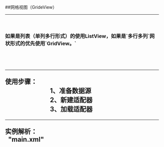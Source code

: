   
##网格视图（GrideView）<br>
<hr>
  　　 <h3> 如果是列表（单列多行形式）的使用ListView，如果是`多行多列`网状形式的优先使用`GridView。`<h2><br>
<hr>
使用步骤：<br>
　　　　　　　1、准备数据源<br>
　　　　　　　2、新建适配器<br>
　　　　　　　3、加载适配器<br>
<hr>
实例解析：<br> 
"main.xml"
<?xml version="1.0" encoding="utf-8"?>
<LinearLayout xmlns:android="http://schemas.android.com/apk/res/android"
    android:orientation="vertical"
    android:layout_width="fill_parent"
    android:layout_height="fill_parent"
    >
    <GridView  
        android:id="@+id/GridView1"  
        android:layout_width="wrap_content"  
        android:layout_height="wrap_content"
        android:columnWidth="90dp"
        android:numColumns="3"
        android:verticalSpacing="10dp"
        android:horizontalSpacing="10dp"
        android:stretchMode="columnWidth"
        android:gravity="center"         
        />
</LinearLayout>
